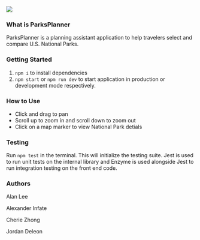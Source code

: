 <img src='/assets/parksplanner.gif'>

### What is ParksPlanner
ParksPlanner is a planning assistant application to help travelers select and compare U.S. National Parks.

### Getting Started
1. `npm i` to install dependencies
1. `npm start` or `npm run dev` to start application in production or development mode respectively.

### How to Use
* Click and drag to pan
* Scroll up to zoom in and scroll down to zoom out
* Click on a map marker to view National Park detials

### Testing
Run `npm test` in the terminal. This will initialize the testing suite. Jest is used to run unit tests on the internal library and Enzyme is used alongside Jest to run integration testing on the front end code.

### Authors
Alan Lee

Alexander Infate 

Cherie Zhong

Jordan Deleon
